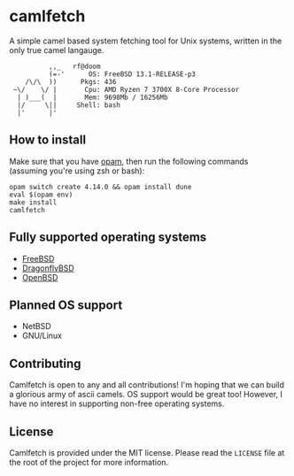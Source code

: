 # camlfetch
A simple camel based system fetching tool for Unix systems, written in the only
true camel langauge.
```
          ,,_   rf@doom
          (=-'      OS: FreeBSD 13.1-RELEASE-p3
    /\/\  ))      Pkgs: 436
 ~\/    \/ |       Cpu: AMD Ryzen 7 3700X 8-Core Processor
  | )___(  |       Mem: 9698Mb / 16256Mb
  |/     \||     Shell: bash
  |'      |'       
```

## How to install
Make sure that you have [opam](https://opam.ocaml.org/doc/Install.html),
then run the following commands (assuming you're using zsh or bash):
```shell
opam switch create 4.14.0 && opam install dune
eval $(opam env)
make install
camlfetch
```

## Fully supported operating systems
- [FreeBSD](https://www.freebsd.org/)
- [DragonflyBSD](https://www.dragonflybsd.org/)
- [OpenBSD](https://www.openbsd.org/)

## Planned OS support
- NetBSD
- GNU/Linux

## Contributing
Camlfetch is open to any and all contributions! I'm hoping that we can build a
glorious army of ascii camels. OS support would be great too! However, I have
no interest in supporting non-free operating systems.

## License
Camlfetch is provided under the MIT license. Please read the `LICENSE` file
at the root of the project for more information.